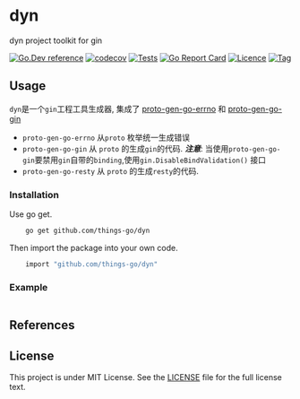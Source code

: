 # dyn

dyn project toolkit for gin

[![Go.Dev reference](https://img.shields.io/badge/go.dev-reference-blue?logo=go&logoColor=white)](https://pkg.go.dev/github.com/things-go/dyn?tab=doc)
[![codecov](https://codecov.io/gh/things-go/dyn/branch/main/graph/badge.svg)](https://codecov.io/gh/things-go/dyn)
[![Tests](https://github.com/things-go/dyn/actions/workflows/ci.yml/badge.svg)](https://github.com/things-go/dyn/actions/workflows/ci.yml)
[![Go Report Card](https://goreportcard.com/badge/github.com/things-go/dyn)](https://goreportcard.com/report/github.com/things-go/dyn)
[![Licence](https://img.shields.io/github/license/things-go/dyn)](https://raw.githubusercontent.com/things-go/dyn/main/LICENSE)
[![Tag](https://img.shields.io/github/v/tag/things-go/dyn)](https://github.com/things-go/dyn/tags)

## Usage

`dyn`是一个`gin`工程工具生成器, 集成了 [proto-gen-go-errno](cmd/proto-gen-go-errno) 和 [proto-gen-go-gin](cmd/proto-gen-go-gin)

- `proto-gen-go-errno` 从`proto` 枚举统一生成错误
- `proto-gen-go-gin` 从 `proto` 的生成`gin`的代码.
  ***注意***: 当使用`proto-gen-go-gin`要禁用`gin`自带的`binding`,使用`gin.DisableBindValidation()` 接口
- `proto-gen-go-resty` 从 `proto` 的生成`resty`的代码.
  
### Installation

Use go get.

```bash
    go get github.com/things-go/dyn
```

Then import the package into your own code.

```bash
    import "github.com/things-go/dyn"
```

### Example

[embedmd]:# (_examples/main.go go)
```go

```

## References

## License

This project is under MIT License. See the [LICENSE](LICENSE) file for the full license text.
